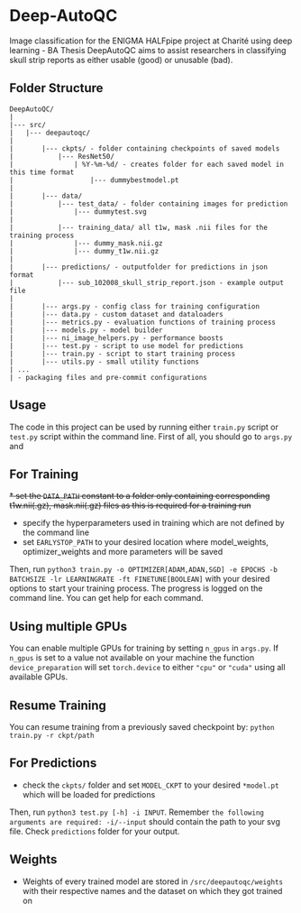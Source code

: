 # Deep-AutoQC
Image classification for the ENIGMA HALFpipe project at Charité  using deep learning - BA Thesis
DeepAutoQC aims to assist researchers in classifying skull strip reports as either usable (good) or unusable (bad).

## Folder Structure
````
DeepAutoQC/
|
|--- src/
|   |--- deepautoqc/
|
|       |--- ckpts/ - folder containing checkpoints of saved models
|           |--- ResNet50/
|               | %Y-%m-%d/ - creates folder for each saved model in this time format
|                   |--- dummybestmodel.pt
|
|       |--- data/
|           |--- test_data/ - folder containing images for prediction
|               |--- dummytest.svg
|
|           |--- training_data/ all t1w, mask .nii files for the training process
|               |--- dummy_mask.nii.gz
|               |--- dummy_t1w.nii.gz
|
|       |--- predictions/ - outputfolder for predictions in json format
|           |--- sub_102008_skull_strip_report.json - example output file
|
|       |--- args.py - config class for training configuration
|       |--- data.py - custom dataset and dataloaders
|       |--- metrics.py - evaluation functions of training process
|       |--- models.py - model builder
|       |--- ni_image_helpers.py - performance boosts
|       |--- test.py - script to use model for predictions
|       |--- train.py - script to start training process
|       |--- utils.py - small utility functions
| ...
| - packaging files and pre-commit configurations
````

## Usage
The code in this project can be used by running either `train.py` script or `test.py` script within the command line.
First of all, you should go to `args.py` and
## For Training
~~* set the `DATA_PATH` constant to a folder only containing corresponding t1w.nii(.gz), mask.nii(.gz) files as this is required for a training run~~
* specify the hyperparameters used in training which are not defined by the command line
* set `EARLYSTOP_PATH` to your desired location where model_weights, optimizer_weights and more parameters will be saved

Then, run `python3 train.py -o OPTIMIZER[ADAM,ADAN,SGD] -e EPOCHS -b BATCHSIZE -lr LEARNINGRATE -ft FINETUNE[BOOLEAN]` with your desired options to start your training process. The progress is logged on the command line. You can get help for each command.

## Using multiple GPUs
You can enable multiple GPUs for training by setting `n_gpus` in `args.py`. If `n_gpus` is set to a value not available on your machine the function `device_preparation` will set `torch.device` to either `"cpu"` or `"cuda"` using all available GPUs.

## Resume Training
You can resume training from a previously saved checkpoint by:
`python train.py -r ckpt/path`

## For Predictions
* check the `ckpts/` folder and set `MODEL_CKPT` to your desired `*model.pt` which will be loaded for predictions

Then, run `python3 test.py [-h] -i INPUT`. Remember `the following arguments are required: -i/--input` should contain the path to your svg file.
Check `predictions` folder for your output.

## Weights
* Weights of every trained model are stored in `/src/deepautoqc/weights` with their respective names and the dataset on which they got trained on
